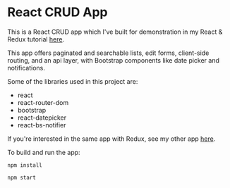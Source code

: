 # React CRUD App

This is a React CRUD app which I've built for demonstration in my React & Redux tutorial [here](https://kdakan.github.io/Tutorial-On-React-React-Router-and-Redux/).
  
This app offers paginated and searchable lists, edit forms, client-side routing, and an api layer, with Bootstrap components like date picker and notifications.

Some of the libraries used in this project are:

- react
- react-router-dom
- bootstrap
- react-datepicker
- react-bs-notifier

If you're interested in the same app with Redux, see my other app [here](https://github.com/kdakan/react-redux-crud-app/).

To build and run the app:

`npm install`

`npm start`
